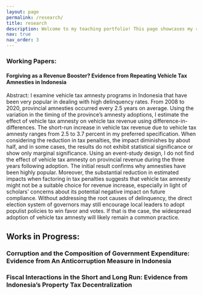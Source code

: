 ```yaml
---
layout: page
permalink: /research/
title: research
description: Welcome to my teaching portfolio! This page showcases my research projects.
nav: true
nav_order: 3
---
```



### Working Papers:
#### Forgiving as a Revenue Booster? Evidence from Repeating Vehicle Tax Amnesties in Indonesia

Abstract:  I examine vehicle tax amnesty programs in Indonesia that have been very popular in dealing
with high delinquency rates. From 2008 to 2020, provincial amnesties occurred every 2.5 years on
average. Using the variation in the timing of the province’s amnesty adoptions, I estimate the effect
of vehicle tax amnesty on vehicle tax revenue using difference-in-differences. The short-run increase
in vehicle tax revenue due to vehicle tax amnesty ranges from 2.5 to 3.7 percent in my preferred
specification. When considering the reduction in tax penalties, the impact diminishes by about half,
and in some cases, the results do not exhibit statistical significance or show only marginal significance.
Using an event-study design, I do not find the effect of vehicle tax amnesty on provincial revenue during
the three years following adoption. The initial result confirms why amnesties have been highly popular.
Moreover, the substantial reduction in estimated impacts when factoring in tax penalties suggests that
vehicle tax amnesty might not be a suitable choice for revenue increase, especially in light of scholars’
concerns about its potential negative impact on future compliance. Without addressing the root
causes of delinquency, the direct election system of governors may still encourage local leaders to adopt
populist policies to win favor and votes. If that is the case, the widespread adoption of vehicle tax
amnesty will likely remain a common practice.


## Works in Progress:
### Corruption and the Composition of Government Expenditure: Evidence from An Anticorruption Measure in Indonesia

### Fiscal Interactions in the Short and Long Run: Evidence from Indonesia’s Property Tax Decentralization
